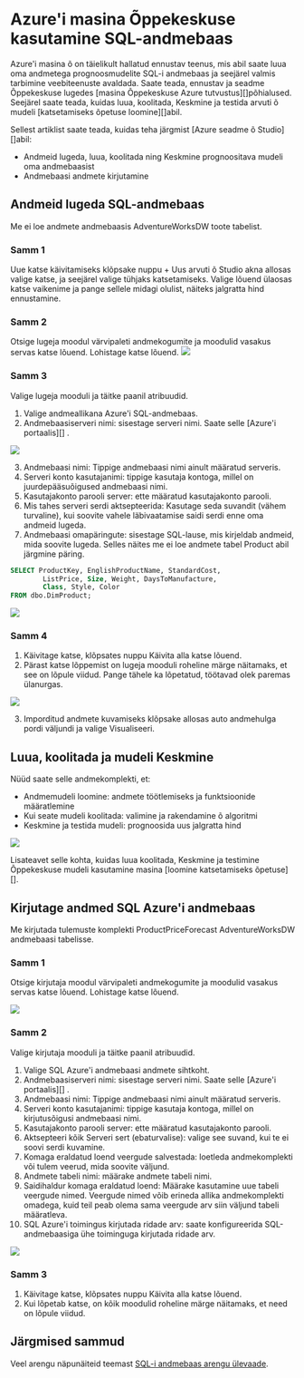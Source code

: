 <properties
   pageTitle="Azure'i masina Õppekeskuse kasutamine SQL-i andmebaas | Microsoft Azure'i"
   description="Õpetus Azure seadme õ abil SQL Azure'i andmebaas lahendusi."
   services="sql-data-warehouse"
   documentationCenter="NA"
   authors="kevinvngo"
   manager="barbkess"
   editor=""/>

<tags
   ms.service="sql-data-warehouse"
   ms.devlang="NA"
   ms.topic="article"
   ms.tgt_pltfrm="NA"
   ms.workload="data-services"
   ms.date="08/16/2016"
   ms.author="kevin;barbkess;sonyama"/>

# <a name="use-azure-machine-learning-with-sql-data-warehouse"></a>Azure'i masina Õppekeskuse kasutamine SQL-andmebaas

Azure'i masina õ on täielikult hallatud ennustav teenus, mis abil saate luua oma andmetega prognoosmudelite SQL-i andmebaas ja seejärel valmis tarbimine veebiteenuste avaldada. Saate teada, ennustav ja seadme Õppekeskuse lugedes [masina Õppekeskuse Azure tutvustus][]põhialused.  Seejärel saate teada, kuidas luua, koolitada, Keskmine ja testida arvuti õ mudeli [katsetamiseks õpetuse loomine][]abil.

Sellest artiklist saate teada, kuidas teha järgmist [Azure seadme õ Studio][]abil:

- Andmeid lugeda, luua, koolitada ning Keskmine prognoositava mudeli oma andmebaasist
- Andmebaasi andmete kirjutamine


## <a name="read-data-from-sql-data-warehouse"></a>Andmeid lugeda SQL-andmebaas

Me ei loe andmete andmebaasis AdventureWorksDW toote tabelist.

### <a name="step-1"></a>Samm 1

Uue katse käivitamiseks klõpsake nuppu + Uus arvuti õ Studio akna allosas valige katse, ja seejärel valige tühjaks katsetamiseks. Valige lõuend ülaosas katse vaikenime ja pange sellele midagi olulist, näiteks jalgratta hind ennustamine.

### <a name="step-2"></a>Samm 2

Otsige lugeja moodul värvipaleti andmekogumite ja moodulid vasakus servas katse lõuend. Lohistage katse lõuend.
![][drag_reader]

### <a name="step-3"></a>Samm 3

Valige lugeja mooduli ja täitke paanil atribuudid.

1. Valige andmeallikana Azure'i SQL-andmebaas.
2. Andmebaasiserveri nimi: sisestage serveri nimi. Saate selle [Azure'i portaalis][] .

![][server_name]

3. Andmebaasi nimi: Tippige andmebaasi nimi ainult määratud serveris.
4. Serveri konto kasutajanimi: tippige kasutaja kontoga, millel on juurdepääsuõigused andmebaasi nimi.
5. Kasutajakonto parooli server: ette määratud kasutajakonto parooli.
6. Mis tahes serveri serdi aktsepteerida: Kasutage seda suvandit (vähem turvaline), kui soovite vahele läbivaatamise saidi serdi enne oma andmeid lugeda.
7. Andmebaasi omapäringute: sisestage SQL-lause, mis kirjeldab andmeid, mida soovite lugeda. Selles näites me ei loe andmete tabel Product abil järgmine päring.


```SQL
SELECT ProductKey, EnglishProductName, StandardCost,
        ListPrice, Size, Weight, DaysToManufacture,
        Class, Style, Color
FROM dbo.DimProduct;
```

![][reader_properties]

### <a name="step-4"></a>Samm 4

1. Käivitage katse, klõpsates nuppu Käivita alla katse lõuend.
2. Pärast katse lõppemist on lugeja mooduli roheline märge näitamaks, et see on lõpule viidud. Pange tähele ka lõpetatud, töötavad olek paremas ülanurgas.

![][run]

3. Imporditud andmete kuvamiseks klõpsake allosas auto andmehulga pordi väljundi ja valige Visualiseeri.


## <a name="create-train-and-score-a-model"></a>Luua, koolitada ja mudeli Keskmine

Nüüd saate selle andmekomplekti, et:

- Andmemudeli loomine: andmete töötlemiseks ja funktsioonide määratlemine
- Kui seate mudeli koolitada: valimine ja rakendamine õ algoritmi
- Keskmine ja testida mudeli: prognoosida uus jalgratta hind


![][model]

Lisateavet selle kohta, kuidas luua koolitada, Keskmine ja testimine Õppekeskuse mudeli kasutamine masina [loomine katsetamiseks õpetuse][].

## <a name="write-data-to-azure-sql-data-warehouse"></a>Kirjutage andmed SQL Azure'i andmebaas

Me kirjutada tulemuste komplekti ProductPriceForecast AdventureWorksDW andmebaasi tabelisse.

### <a name="step-1"></a>Samm 1

Otsige kirjutaja moodul värvipaleti andmekogumite ja moodulid vasakus servas katse lõuend. Lohistage katse lõuend.

![][drag_writer]

### <a name="step-2"></a>Samm 2

Valige kirjutaja mooduli ja täitke paanil atribuudid.

1. Valige SQL Azure'i andmebaasi andmete sihtkoht.
2. Andmebaasiserveri nimi: sisestage serveri nimi. Saate selle [Azure'i portaalis][] .
3. Andmebaasi nimi: Tippige andmebaasi nimi ainult määratud serveris.
4. Serveri konto kasutajanimi: tippige kasutaja kontoga, millel on kirjutusõigusi andmebaasi nimi.
5. Kasutajakonto parooli server: ette määratud kasutajakonto parooli.
6. Aktsepteeri kõik Serveri sert (ebaturvalise): valige see suvand, kui te ei soovi serdi kuvamine.
7. Komaga eraldatud loend veergude salvestada: loetleda andmekomplekti või tulem veerud, mida soovite väljund.
8. Andmete tabeli nimi: määrake andmete tabeli nimi.
9. Saidihaldur komaga eraldatud loend: Määrake kasutamine uue tabeli veergude nimed. Veergude nimed võib erineda allika andmekomplekti omadega, kuid teil peab olema sama veergude arv siin väljund tabeli määratleva.
10. SQL Azure'i toimingus kirjutada ridade arv: saate konfigureerida SQL-andmebaasiga ühe toiminguga kirjutada ridade arv.

![][writer_properties]

### <a name="step-3"></a>Samm 3

1. Käivitage katse, klõpsates nuppu Käivita alla katse lõuend.
2. Kui lõpetab katse, on kõik moodulid roheline märge näitamaks, et need on lõpule viidud.

## <a name="next-steps"></a>Järgmised sammud

Veel arengu näpunäiteid teemast [SQL-i andmebaas arengu ülevaade][].

<!--Image references-->

[drag_reader]: ./media/sql-data-warehouse-integrate-azure-machine-learning/ml-drag-reader.png
[server_name]: ./media/sql-data-warehouse-integrate-azure-machine-learning/dw-server-name.png
[reader_properties]: ./media/sql-data-warehouse-integrate-azure-machine-learning/ml-reader-properties.png
[run]: ./media/sql-data-warehouse-integrate-azure-machine-learning/ml-finished-running.png
[model]: ./media/sql-data-warehouse-integrate-azure-machine-learning/ml-create-train-score-model.png
[drag_writer]: ./media/sql-data-warehouse-integrate-azure-machine-learning/ml-drag-writer.png
[writer_properties]: ./media/sql-data-warehouse-integrate-azure-machine-learning/ml-writer-properties.png

<!--Article references-->

[SQL-i andmebaas arengu ülevaade]: ./sql-data-warehouse-overview-develop.md
[Looge katse õpetus]: https://azure.microsoft.com/documentation/articles/machine-learning-create-experiment/
[Õppekeskuse Azure masina tutvustus]: https://azure.microsoft.com/documentation/articles/machine-learning-what-is-machine-learning/
[Azure'i masina õ Studio]: https://studio.azureml.net/Home
[Azure'i portaal]: https://portal.azure.com/

<!--MSDN references-->

<!--Other Web references-->

[Azure Machine Learning documentation]: http://azure.microsoft.com/documentation/services/machine-learning/
